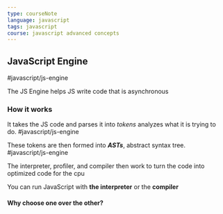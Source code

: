 ```yaml
---
type: courseNote
language: javascript
tags: javascript
course: javascript advanced concepts
---
```


## JavaScript Engine
#javascript/js-engine 

The JS Engine helps JS write code that is asynchronous

### How it works

It takes the JS code and parses it into *tokens* analyzes what it is trying to do. #javascript/js-engine  

These tokens are then formed into ***ASTs***,  abstract syntax tree. #javascript/js-engine 

The interpreter, profiler, and compiler then work to turn the code into optimized code for the cpu


You can run JavaScript with **the interpreter** or the **compiler**


#### Why choose one over the other?

